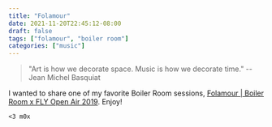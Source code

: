 ```yaml
---
title: "Folamour"
date: 2021-11-20T22:45:12-08:00
draft: false
tags: ["folamour", "boiler room"]
categories: ["music"]
---
```


> "Art is how we decorate space. Music is how we decorate time." -- Jean Michel Basquiat 
<!--more-->

I wanted to share one of my favorite Boiler Room sessions, [Folamour | Boiler Room x FLY Open Air 2019](https://www.youtube.com/watch?v=wL-VMOGAhzE). Enjoy!

`<3 m0x`